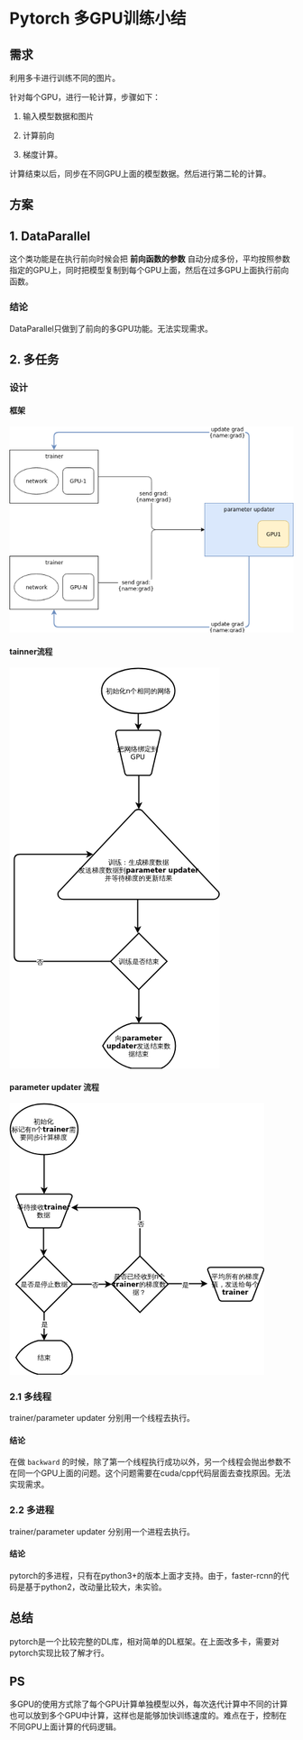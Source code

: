 # Pytorch 多GPU训练小结

## 需求

利用多卡进行训练不同的图片。

针对每个GPU，进行一轮计算，步骤如下：

1. 输入模型数据和图片

2. 计算前向

3. 梯度计算。

计算结束以后，同步在不同GPU上面的模型数据。然后进行第二轮的计算。



## 方案

## 1. DataParallel

这个类功能是在执行前向时候会把 **前向函数的参数** 自动分成多份，平均按照参数指定的GPU上，同时把模型复制到每个GPU上面，然后在过多GPU上面执行前向函数。

### 结论

DataParallel只做到了前向的多GPU功能。无法实现需求。



## 2. 多任务

### 设计

#### 框架

![multi-gpu-arch](doc/multi-gpu-arch.png)

#### tainner流程

![trainer](doc/trainer-flow.png)

#### parameter updater 流程

![](doc/param-updater.png)



### 2.1 多线程

trainer/parameter updater 分别用一个线程去执行。

#### 结论

在做 `backward` 的时候，除了第一个线程执行成功以外，另一个线程会抛出参数不在同一个GPU上面的问题。这个问题需要在cuda/cpp代码层面去查找原因。无法实现需求。

### 2.2 多进程

trainer/parameter updater 分别用一个进程去执行。

#### 结论

pytorch的多进程，只有在python3+的版本上面才支持。由于，faster-rcnn的代码是基于python2，改动量比较大，未实验。

## 总结

pytorch是一个比较完整的DL库，相对简单的DL框架。在上面改多卡，需要对pytorch实现比较了解才行。



## PS

多GPU的使用方式除了每个GPU计算单独模型以外，每次迭代计算中不同的计算也可以放到多个GPU中计算，这样也是能够加快训练速度的。难点在于，控制在不同GPU上面计算的代码逻辑。